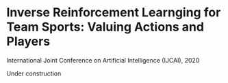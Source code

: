 # Inverse Reinforcement Learnging for Team Sports: Valuing Actions and Players
International Joint Conference on Artificial Intelligence (IJCAI), 2020

Under construction

